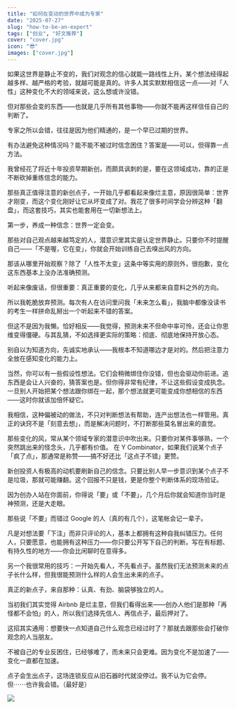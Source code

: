 ```yaml
---
title: "如何在变动的世界中成为专家"
date: "2025-07-27"
slug: "how-to-be-an-expert"
tags: ["创业", "好文推荐"]
cover: "cover.jpg"
icon: "😎"
images: ["cover.jpg"]
---
```

如果这世界是静止不变的，我们对观念的信心就能一路线性上升。某个想法经得起越多样、越严格的考验，就越可能是真的。许多人其实默默相信这一点——对「人性」这种变化不大的领域来说，这么想或许没错。



但对那些会变的东西——也就是几乎所有其他事物——你就不能再这样信任自己的判断了。



专家之所以会错，往往是因为他们精通的，是一个早已过期的世界。



有办法避免这种情况吗？能不能不被过时信念困住？答案是——可以，但得靠一点方法。



我曾经花了将近十年投资早期新创，而颇具讽刺的是，要在这领域成功，靠的正是不断砍掉重练信念的能力。



那些真正值得注意的新创点子，一开始几乎都看起来像烂主意，原因很简单：世界才刚变，而这个变化刚好让它从坏变成了对。我花了很多时间学会分辨这种「翻盘」，而这套技巧，其实也能套用在一切新想法上。



第一步，养成一种信念：世界一定会变。



那些对自己观点越来越笃定的人，潜意识里其实是认定世界静止。只要你不时提醒自己——「不是喔，它在变」，你就会开始训练自己去嗅出风的方向。



那该从哪里开始观察？除了「人性不太变」这条中等实用的原则外，很抱歉，变化这东西基本上没办法准确预测。



听起来像废话，但很重要：真正重要的变化，几乎从来都来自意料之外的方向。



所以我乾脆放弃预测。每次有人在访问里问我「未来怎么看」，我脑中都像没读书的考生一样拼命乱掰出一个听起来不错的答案。



但这不是因为我懒。恰好相反——我觉得，预测未来不但命中率可怜，还会让你思维变得僵硬。与其乱猜，不如选择更实际的策略：彻底、彻底地保持开放心态。



别自以为知道方向，先诚实地承认——我根本不知道哪边才是对的。然后把注意力全放在感知变化的能力上。



当然，你可以有一些假设性想法。它们会稍微绑住你没错，但也会驱动你前进。追东西是会让人兴奋的，猜答案也是。但你得非常有纪律，不让这些假设变成执念。
一旦别人开始把某个想法跟你绑在一起，那个想法就更可能变成你想相信的东西——这时你就该加倍怀疑它。



我相信，这种偏被动的做法，不只对判断想法有帮助，连产出想法也一样管用。真正的诀窍不是「刻意去想」，而是解决问题时，不打断那些莫名冒出来的直觉。



那些变化的风，常从某个领域专家的潜意识中吹出来。只要你对某件事够熟，一个突然跳出来的怪念头，几乎都有价值。
在 Y Combinator，如果我们说某个点子「疯了点」，那通常是称赞——搞不好还比「这点子不错」更赞。



新创投资人有极高的动机要刷新自己的信念。只要比别人早一步意识到某个点子不是垃圾，那就可能赚翻。这个回报不只是钱，更是你整个判断体系的现场验证。



因为创办人站在你面前，你得说「要」或「不要」，几个月后你就会知道你当时是神预测，还是大走眼。



那些说「不要」而错过 Google 的人（真的有几个），这笔帐会记一辈子。



凡是对想法要「下注」而非只评论的人，基本上都拥有这种自我纠错压力。任何人，只要愿意，也能拥有这种压力——你只要公开写下自己的判断。写在有标题、有持久性的地方——你会比闲聊时在意得多。



另一个我很常用的技巧：一开始先看人，不先看点子。虽然我们无法预测未来的点子长什么样，但我很能预测什么样的人会生出未来的点子。



真正的新点子，来自那种：认真、有劲、脑袋够独立的人。



当初我们其实觉得 Airbnb 是烂主意，但我们看得出来——创办人他们是那种「再怪都不会怕」的人，所以我们选择先信人、再信点子，最后押对了。



这招其实通用：想要快一点知道自己什么观念已经过时了？那就去跟那些会打破你观念的人当朋友。



不被自己的专业反困住，已经够难了，而未来只会更难。因为变化不是加速了——变化一直都在加速。



点子会生出点子，这场连锁反应从旧石器时代就没停过。我不认为它会停。
但⋯⋯也许我会错。（最好是）




![](https://prod-files-secure.s3.us-west-2.amazonaws.com/112d0858-5090-4d34-a606-b75eb8d65fd2/46476355-9cf3-4e99-9b7a-3531bc426380/1000202064.png?X-Amz-Algorithm=AWS4-HMAC-SHA256&X-Amz-Content-Sha256=UNSIGNED-PAYLOAD&X-Amz-Credential=ASIAZI2LB4664CGL4BXS%2F20251015%2Fus-west-2%2Fs3%2Faws4_request&X-Amz-Date=20251015T105112Z&X-Amz-Expires=3600&X-Amz-Security-Token=IQoJb3JpZ2luX2VjEMv%2F%2F%2F%2F%2F%2F%2F%2F%2F%2FwEaCXVzLXdlc3QtMiJGMEQCIEqFpAmT%2BYp%2BDZ84AU1vfhp3Rb3x3nizDQcrhQ4tycaJAiBMwv7Y%2BiZmQpNPXoq%2FBXJswu8%2B2jIUitdukC2FnAKTVSr%2FAwh0EAAaDDYzNzQyMzE4MzgwNSIMDxkcZqK69lM1%2Fac%2BKtwDB%2BFfqQptd81hg3hXhMUrbKpDLxLv1jiTEsi6nYb%2BzOlXKpqfS%2BDr9hz9N6SP96WZyg6fo1yYRiNAD03mV8r7NcWHEHTZnkpqegxmGzCgTNiPbnhaEB3%2BRpo9F4Eo7eNxpjMA4BrWDNFoOTKeaof0zGRyPvys5Z01wFhMp%2Fh8JrRbmRHKxNwGR27ZOJXF11yfqLC7t7PWxAP%2FBnHExnTK62QceqbUt7VstR2jLOGuRHIA3pgK4zuWHBDm2uAtD9DfoTJZ1HEjxoxHPkAFPQndCQBCpIZiUvNmo7Bf%2BmODoU%2FENvOdhFFDiD%2BW8B%2Fo1QBArcvWl%2B75cJY2n7kmfw2JBtthNrfOcJI1EejsiXSV%2BCibBPuGKbW5JWrxprTV%2F4oNuLYhb5QnA5jIFRW81xx3QS4Ta7XkwnoOjUBFKZS8OA072yIPBuvnnUkMjDcDKrzxaU08wdB9FrjFI8VTTluRbRqNVruzbZbptD7JlQm5lNoulj17LBY3Ffcj5klcymTBQiZbRcpbm2MexWwq8iOOy0WBwKnKQDITDQdKxAYMW527cRXsRdjGmaYWHvZiWLiRlSlbF8LeyiPAB85qMcW%2BkvHwsI3ArXamLtIcTSuEfpjg9uq2SvjxosvpLQEwxve9xwY6pgHxKi7Cc%2BgM2TEWT6eWiTlZ6mr8sHX393ah5CFq73SD8P6e5UXU49l%2B9PfEQW9swmnfoDHcKaMRlRqTJ3k1MiQV2znTeuoYAS7%2BHbw%2F1fKLp2L2qRfeIBWjHjS6hGUtKueSR2UMIi4bk0bMk%2BFBvs%2FzmDwdxR9NySMsF7rcna5BGlceqbF8MNHVTlbL4BPh5ZlAup2aaWpoZo1SzfBsHFx0ZefyDVBA&X-Amz-Signature=1fd04ff9979ed6671ed51b704e29855855583a22ea886a63a8ae959d567df1b9&X-Amz-SignedHeaders=host&x-amz-checksum-mode=ENABLED&x-id=GetObject)

